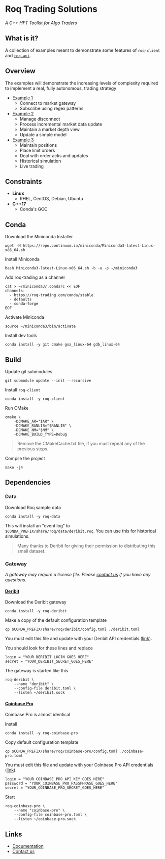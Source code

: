 # Roq Trading Solutions

*A C++ HFT Toolkit for Algo Traders*


## What is it?

A collection of examples meant to demonstrate
some features of 
`roq-client` and
[`roq-api`](https://github.com/roq-trading/roq-api).


## Overview

The examples will demonstrate the increasing levels
of complexity required to implement a real, fully
autonomous, trading strategy

* [Example 1](./src/roq/samples/example-1/README.md)
  * Connect to market gateway
  * Subscribe using regex patterns
* [Example 2](./src/roq/samples/example-2/README.md)
  * Manage disconnect
  * Process incremental market data update
  * Maintain a market depth view
  * Update a simple model
* [Example 3](./src/roq/samples/example-3/README.md)
  * Maintain positions
  * Place limit orders
  * Deal with order acks and updates
  * Historical simulation
  * Live trading


## Constraints

* **Linux**
  * RHEL, CentOS, Debian, Ubuntu
* **C++17**
  * Conda's GCC

## Conda

Download the Miniconda Installer

```
wget -N https://repo.continuum.io/miniconda/Miniconda3-latest-Linux-x86_64.sh
```

Install Miniconda

```
bash Miniconda3-latest-Linux-x86_64.sh -b -u -p ~/miniconda3
```

Add roq-trading as a channel

```
cat > ~/miniconda3/.condarc << EOF
channels:
  - https://roq-trading.com/conda/stable
  - defaults
  - conda-forge
EOF
```

Activate Miniconda

```
source ~/miniconda3/bin/activate
```

Install dev tools

```
conda install -y git cmake gxx_linux-64 gdb_linux-64
```

## Build

Update git submodules

```
git submodule update --init --recursive
```

Install `roq-client`

```
conda install -y roq-client
```

Run CMake

```
cmake \
    -DCMAKE_AR="$AR" \
    -DCMAKE_RANLIB="$RANLIB" \
    -DCMAKE_NM="$NM" \
    -DCMAKE_BUILD_TYPE=Debug
```

> Remove the CMakeCache.txt file, if you must
> repeat any of the previous steps.

Compile the project

```
make -j4
```

## Dependencies

### Data

Download Roq sample data

```
conda install -y roq-data
```

This will install an "event log" to
`$CONDA_PREFIX/share/roq/data/deribit.roq`.
You can use this for historical simulations.

> Many thanks to Deribit for giving their permission
> to distributing this small dataset.

### Gateway

*A gateway may require a license file.
Please [contact us](mailto:info@roq-trading.com)
if you have any questions*.

#### [Deribit](https://roq-trading.com/docs/gateways/deribit/index.html)

Download the Deribit gateway

```
conda install -y roq-deribit
```

Make a copy of the default configuration template

```
cp $CONDA_PREFIX/share/roq/deribit/config.toml ./deribit.toml
```

You must edit this file and update with your
Deribit API credentials
([link](https://test.deribit.com/main#/account?scrollTo=api)).

You should look for these lines and replace

```
login = "YOUR_DERIBIT_LOGIN_GOES_HERE"
secret = "YOUR_DERIBIT_SECRET_GOES_HERE"
```

The gateway is started like this

```
roq-deribit \
    --name "deribit" \
    --config-file deribit.toml \
    --listen ~/deribit.sock
```

#### [Coinbase Pro](https://roq-trading.com/docs/gateways/deribit/index.html)

Coinbase Pro is almost identical

Install

```
conda install -y roq-coinbase-pro
```

Copy default configuration template

```
cp $CONDA_PREFIX/share/roq/coinbase-pro/config.toml ./coinbase-pro.toml
```

You must edit this file and update with your
Coinbase Pro API credentials
([link](https://public.sandbox.pro.coinbase.com/profile/api)).

```
login = "YOUR_COINBASE_PRO_API_KEY_GOES_HERE"
password = "YOUR_COINBASE_PRO_PASSPHRASE_GOES_HERE"
secret = "YOUR_COINBASE_PRO_SECRET_GOES_HERE"
```

Start

```
roq-coinbase-pro \
    --name "coinbase-pro" \
    --config-file coinbase-pro.toml \
    --listen ~/coinbase-pro.sock
```


## Links

* [Documentation](https://roq-trading.com/docs)
* [Contact us](mailto:info@roq-trading.com)

